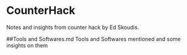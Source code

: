 # CounterHack
Notes and insights from counter hack by Ed Skoudis.


##Tools and Softwares.md
Tools and Softwares mentioned and some insights on them
